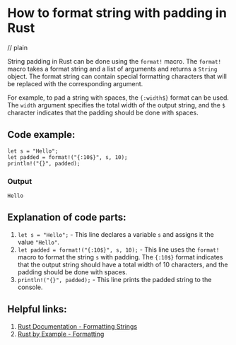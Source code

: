 # How to format string with padding in Rust
// plain

String padding in Rust can be done using the `format!` macro. The `format!` macro takes a format string and a list of arguments and returns a `String` object. The format string can contain special formatting characters that will be replaced with the corresponding argument.

For example, to pad a string with spaces, the `{:width$}` format can be used. The `width` argument specifies the total width of the output string, and the `$` character indicates that the padding should be done with spaces.

## Code example:
```
let s = "Hello";
let padded = format!("{:10$}", s, 10);
println!("{}", padded);
```
### Output
```
Hello
```
## Explanation of code parts:
1. `let s = "Hello";` - This line declares a variable `s` and assigns it the value `"Hello"`.
2. `let padded = format!("{:10$}", s, 10);` - This line uses the `format!` macro to format the string `s` with padding. The `{:10$}` format indicates that the output string should have a total width of 10 characters, and the padding should be done with spaces.
3. `println!("{}", padded);` - This line prints the padded string to the console.

## Helpful links:
1. [Rust Documentation - Formatting Strings](https://doc.rust-lang.org/std/fmt/index.html#formatting-strings)
2. [Rust by Example - Formatting](https://doc.rust-lang.org/rust-by-example/fmt/format.html)